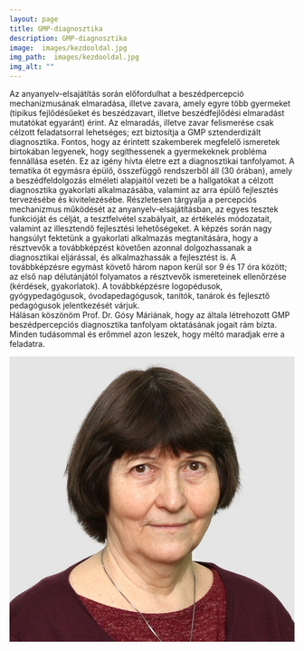 ```yaml
---
layout: page
title: GMP-diagnosztika
description: GMP-diagnosztika
image:  images/kezdooldal.jpg
img_path:  images/kezdooldal.jpg
img_alt: ""
---
```


Az anyanyelv-elsajátítás során előfordulhat a beszédpercepció mechanizmusának elmaradása, illetve zavara, amely egyre több gyermeket (tipikus fejlődésűeket és beszédzavart, illetve beszédfejlődési elmaradást mutatókat egyaránt) érint. Az elmaradás, illetve zavar felismerése csak célzott feladatsorral lehetséges; ezt biztosítja a GMP sztenderdizált diagnosztika. Fontos, hogy az érintett szakemberek megfelelő ismeretek birtokában legyenek, hogy segíthessenek a gyermekeknek probléma fennállása esetén. Ez az igény hívta életre ezt a diagnosztikai tanfolyamot. A tematika öt egymásra épülő, összefüggő rendszerből áll (30 órában), amely a beszédfeldolgozás elméleti alapjaitól vezeti be a hallgatókat a célzott diagnosztika gyakorlati alkalmazásába, valamint az arra épülő fejlesztés tervezésébe és kivitelezésébe. Részletesen tárgyalja a percepciós mechanizmus működését az anyanyelv-elsajátításban, az egyes tesztek funkcióját és célját, a tesztfelvétel szabályait, az értékelés módozatait, valamint az illesztendő fejlesztési lehetőségeket. A képzés során nagy hangsúlyt fektetünk a gyakorlati alkalmazás megtanítására, hogy a résztvevők a továbbképzést követően azonnal dolgozhassanak a diagnosztikai eljárással, és alkalmazhassák a fejlesztést is. A továbbképzésre egymást követő három napon kerül sor 9 és 17 óra között; az első nap délutánjától folyamatos a résztvevők ismereteinek ellenőrzése (kérdések, gyakorlatok). A továbbképzésre logopédusok, gyógypedagógusok, óvodapedagógusok, tanítók, tanárok és fejlesztő pedagógusok jelentkezését várjuk.  
Hálásan köszönöm Prof. Dr. Gósy Máriának, hogy az általa létrehozott GMP beszédpercepciós diagnosztika tanfolyam oktatásának jogait rám bízta. Minden tudásommal és erőmmel azon leszek, hogy méltó maradjak erre a feladatra.


![PROF. DR. GOSY MARIA](/images/GOSY.jpg)